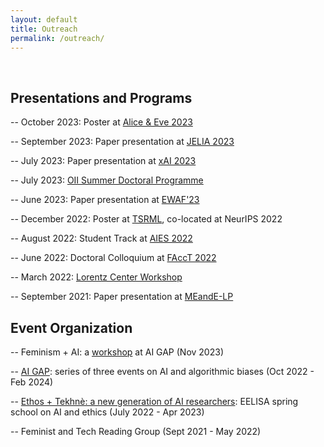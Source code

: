 ```yaml
---
layout: default
title: Outreach
permalink: /outreach/
---
```


<br />

## Presentations and Programs

-- October 2023: Poster at [Alice & Eve 2023](https://alice-and-eve.github.io/2023/)

-- September 2023: Paper presentation at [JELIA 2023](https://jelia2023.inf.tu-dresden.de/)

-- July 2023: Paper presentation at [xAI 2023](https://xaiworldconference.com/2023/)

-- July 2023: [OII Summer Doctoral Programme](https://www.oii.ox.ac.uk/study/summer-doctoral-programme/)

-- June 2023: Paper presentation at [EWAF'23](https://sites.google.com/view/ewaf23/home)

-- December 2022: Poster at [TSRML](https://tsrml2022.github.io/), co-located at NeurIPS 2022

-- August 2022: Student Track at [AIES 2022](https://www.aies-conference.com/2022/)

-- June 2022: Doctoral Colloquium at [FAccT 2022](https://facctconference.org/2022/index.html)

-- March 2022: [Lorentz Center Workshop](https://www.lorentzcenter.nl/fairness-in-algorithmic-decision-makinga-domain-specific-approach.html)

-- September 2021: Paper presentation at [MEandE-LP](https://sites.google.com/view/meande2021)

## Event Organization

-- Feminism + AI: a [workshop](https://aigap.di.unipi.it/event/feminism-ai-a-workshop-by-laura-state/) at AI GAP (Nov 2023)

-- [AI GAP](http://aigap.di.unipi.it/): series of three events on AI and algorithmic biases (Oct 2022 - Feb 2024)

-- [Ethos + Tekhnè: a new generation of AI researchers](https://community.eelisa.eu/activities/ethos-tekhne-a-new-generation-of-ai-researchers/): EELISA spring school on AI and ethics (July 2022 - Apr 2023)

-- Feminist and Tech Reading Group (Sept 2021 - May 2022)

